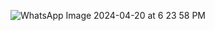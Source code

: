 ![WhatsApp Image 2024-04-20 at 6 23 58 PM](https://github.com/narukeh/freenet.al/assets/62762955/3c02f9d0-12b7-4e72-95d4-956e87caf663)
